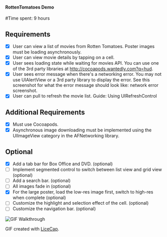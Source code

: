 #### RottenTomatoes Demo

#Time spent: 
9 hours


## Requirements
* [x] User can view a list of movies from Rotten Tomatoes. Poster images must be loading asynchronously.
* [x] User can view movie details by tapping on a cell.
* [x] User sees loading state while waiting for movies API. You can use one of the 3rd party libraries at http://cocoapods.wantedly.com?q=hud.
* [x] User sees error message when there's a networking error. You may not use UIAlertView or a 3rd party library to display the error. See this screenshot for what the error message should look like: network error screenshot.
* [x] User can pull to refresh the movie list. Guide: Using UIRefreshControl

## Additional Requirements
* [x] Must use Cocoapods.
* [x] Asynchronous image downloading must be implemented using the UIImageView category in the AFNetworking library.

## Optional
* [x] Add a tab bar for Box Office and DVD. (optional)
* [ ] Implement segmented control to switch between list view and grid view (optional)
* [ ] Add a search bar. (optional)
* [ ] All images fade in (optional)
* [x] For the large poster, load the low-res image first, switch to high-res when complete (optional)
* [ ] Customize the highlight and selection effect of the cell. (optional)
* [ ] Customize the navigation bar. (optional)

![GIF Walkthrough](rottenWalkthrough.gif)


GIF created with [LiceCap](http://www.cockos.com/licecap/).


